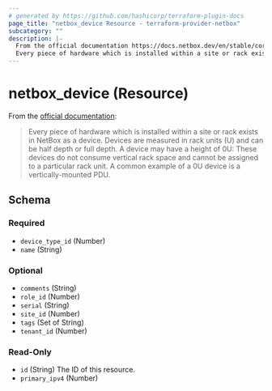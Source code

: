 ```yaml
---
# generated by https://github.com/hashicorp/terraform-plugin-docs
page_title: "netbox_device Resource - terraform-provider-netbox"
subcategory: ""
description: |-
  From the official documentation https://docs.netbox.dev/en/stable/core-functionality/devices/#devices:
  Every piece of hardware which is installed within a site or rack exists in NetBox as a device. Devices are measured in rack units (U) and can be half depth or full depth. A device may have a height of 0U: These devices do not consume vertical rack space and cannot be assigned to a particular rack unit. A common example of a 0U device is a vertically-mounted PDU.
---
```


# netbox_device (Resource)

From the [official documentation](https://docs.netbox.dev/en/stable/core-functionality/devices/#devices):

> Every piece of hardware which is installed within a site or rack exists in NetBox as a device. Devices are measured in rack units (U) and can be half depth or full depth. A device may have a height of 0U: These devices do not consume vertical rack space and cannot be assigned to a particular rack unit. A common example of a 0U device is a vertically-mounted PDU.



<!-- schema generated by tfplugindocs -->
## Schema

### Required

- `device_type_id` (Number)
- `name` (String)

### Optional

- `comments` (String)
- `role_id` (Number)
- `serial` (String)
- `site_id` (Number)
- `tags` (Set of String)
- `tenant_id` (Number)

### Read-Only

- `id` (String) The ID of this resource.
- `primary_ipv4` (Number)



